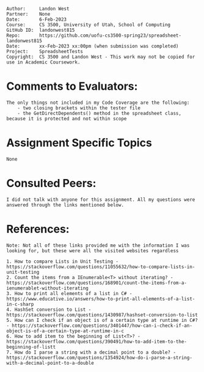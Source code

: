 ﻿```
Author:     Landon West
Partner:    None
Date:       6-Feb-2023
Course:     CS 3500, University of Utah, School of Computing
GitHub ID:  landonwest815
Repo:       https://github.com/uofu-cs3500-spring23/spreadsheet-landonwest815
Date:       xx-Feb-2023 xx:00pm (when submission was completed) 
Project:    SpreadsheetTests
Copyright:  CS 3500 and Landon West - This work may not be copied for use in Academic Coursework.
```

# Comments to Evaluators:

    The only things not included in my Code Coverage are the following:
        - two closing brackets within the tester file
        - the GetDirectDependents() method in the spreadsheet class, because it is protected and not within scope

# Assignment Specific Topics

    None

# Consulted Peers:

    I did not talk with anyone for this assignment. All my questions were answered through the links mentioned below.

# References:

    Note: Not all of these links provided me with the information I was looking for, but these were all the visited websites regardless

    1. How to compare Lists in Unit Testing - https://stackoverflow.com/questions/11055632/how-to-compare-lists-in-unit-testing
    2. Count the items from a IEnumerable<T> without iterating? - https://stackoverflow.com/questions/168901/count-the-items-from-a-ienumerablet-without-iterating
    3. How to print all elements of a list in C# - https://www.educative.io/answers/how-to-print-all-elements-of-a-list-in-c-sharp
    4. HashSet conversion to List - https://stackoverflow.com/questions/1430987/hashset-conversion-to-list
    5. How can I check if an object is of a certain type at runtime in C#? - https://stackoverflow.com/questions/3401447/how-can-i-check-if-an-object-is-of-a-certain-type-at-runtime-in-c
    6. How to add item to the beginning of List<T>? - https://stackoverflow.com/questions/390491/how-to-add-item-to-the-beginning-of-listt
    7. How do I parse a string with a decimal point to a double? - https://stackoverflow.com/questions/1354924/how-do-i-parse-a-string-with-a-decimal-point-to-a-double